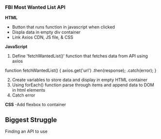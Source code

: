 ### FBI Most Wanted List API

**HTML**
- Button that runs function in javascript when clicked
- Displa data in empty div container
- Link Axios CDN, JS file, & CSS


**JavaScript**
1. Define 'fetchWantedList()' function that fetches data from API using axios

function fetchWantedList() {
    axios.get('url')
        .then(response);
        .catch(error);
}

2. Create variables to store data and display in empty HTML container
3. Using forEach() function parse through items and append data to DOM in html elements
4. Catch error


**CSS**
-Add flexbox to container



## Biggest Struggle
Finding an API to use